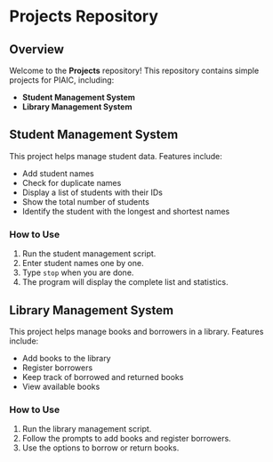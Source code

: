 # Projects Repository

## Overview

Welcome to the **Projects** repository! This repository contains simple projects for PIAIC, including:

- **Student Management System**
- **Library Management System**

## Student Management System

This project helps manage student data. Features include:

- Add student names
- Check for duplicate names
- Display a list of students with their IDs
- Show the total number of students
- Identify the student with the longest and shortest names

### How to Use

1. Run the student management script.
2. Enter student names one by one.
3. Type `stop` when you are done.
4. The program will display the complete list and statistics.

## Library Management System

This project helps manage books and borrowers in a library. Features include:

- Add books to the library
- Register borrowers
- Keep track of borrowed and returned books
- View available books

### How to Use

1. Run the library management script.
2. Follow the prompts to add books and register borrowers.
3. Use the options to borrow or return books.


